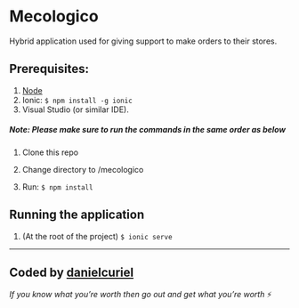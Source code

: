 # Mecologico

Hybrid application used for giving support to make orders to their stores.

## Prerequisites:

1. [Node](https://nodejs.org/es/) 
2. Ionic: `$ npm install -g ionic`
3. Visual Studio (or similar IDE).

##### Note: Please make sure to run the commands in the same order as below

1. Clone this repo

2. Change directory to /mecologico

3. Run: `$ npm install`

## Running the application

1. (At the root of the project) `$ ionic serve`

---
Coded by [danielcuriel](https://www.linkedin.com/in/curieldaniel7/)
---
<em>If you know what you’re worth then go out and get what you’re worth</em> ⚡
